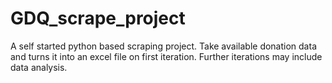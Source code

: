 # GDQ_scrape_project
A self started python based scraping project. Take available donation data and turns it into an excel file on first iteration. Further iterations may include data analysis.
